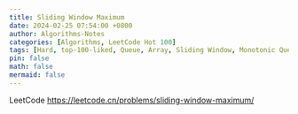 ```yaml
---
title: Sliding Window Maximum
date: 2024-02-25 07:54:00 +0800
author: Algorithms-Notes
categories: [Algorithms, LeetCode Hot 100]
tags: [Hard, top-100-liked, Queue, Array, Sliding Window, Monotonic Queue, Heap]
pin: false
math: false
mermaid: false
---
```


LeetCode <https://leetcode.cn/problems/sliding-window-maximum/>